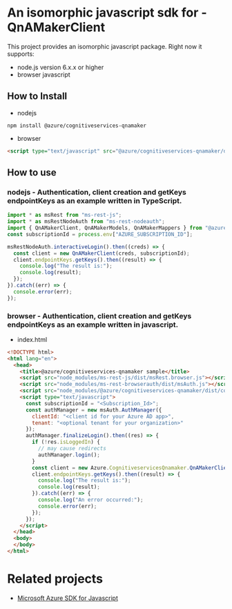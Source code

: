 # An isomorphic javascript sdk for - QnAMakerClient
This project provides an isomorphic javascript package. Right now it supports:
- node.js version 6.x.x or higher
- browser javascript

## How to Install

- nodejs
```
npm install @azure/cognitiveservices-qnamaker
```
- browser
```html
<script type="text/javascript" src="@azure/cognitiveservices-qnamaker/dist/cognitiveservices-qnamaker.js"></script>
```

## How to use

### nodejs - Authentication, client creation and getKeys endpointKeys as an example written in TypeScript.

```ts
import * as msRest from "ms-rest-js";
import * as msRestNodeAuth from "ms-rest-nodeauth";
import { QnAMakerClient, QnAMakerModels, QnAMakerMappers } from "@azure/cognitiveservices-qnamaker";
const subscriptionId = process.env["AZURE_SUBSCRIPTION_ID"];

msRestNodeAuth.interactiveLogin().then((creds) => {
  const client = new QnAMakerClient(creds, subscriptionId);
  client.endpointKeys.getKeys().then((result) => {
    console.log("The result is:");
    console.log(result);
  });
}).catch((err) => {
  console.error(err);
});
```

### browser - Authentication, client creation and getKeys endpointKeys as an example written in javascript.

- index.html
```html
<!DOCTYPE html>
<html lang="en">
  <head>
    <title>@azure/cognitiveservices-qnamaker sample</title>
    <script src="node_modules/ms-rest-js/dist/msRest.browser.js"></script>
    <script src="node_modules/ms-rest-browserauth/dist/msAuth.js"></script>
    <script src="node_modules/@azure/cognitiveservices-qnamaker/dist/cognitiveservices-qnamaker.js"></script>
    <script type="text/javascript">
      const subscriptionId = "<Subscription_Id>";
      const authManager = new msAuth.AuthManager({
        clientId: "<client id for your Azure AD app>",
        tenant: "<optional tenant for your organization>"
      });
      authManager.finalizeLogin().then((res) => {
        if (!res.isLoggedIn) {
          // may cause redirects
          authManager.login();
        }
        const client = new Azure.CognitiveservicesQnamaker.QnAMakerClient(res.creds, subscriptionId);
        client.endpointKeys.getKeys().then((result) => {
          console.log("The result is:");
          console.log(result);
        }).catch((err) => {
          console.log("An error occurred:");
          console.error(err);
        });
      });
    </script>
  </head>
  <body>
  </body>
</html>
```

# Related projects
 - [Microsoft Azure SDK for Javascript](https://github.com/Azure/azure-sdk-for-js)
